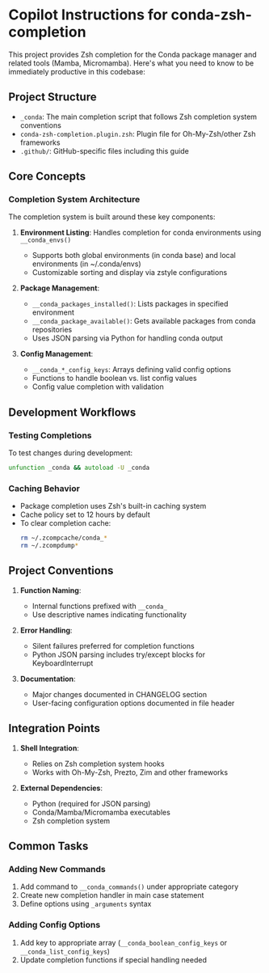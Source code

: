 # Copilot Instructions for conda-zsh-completion

This project provides Zsh completion for the Conda package manager and related tools (Mamba, Micromamba). Here's what you need to know to be immediately productive in this codebase:

## Project Structure

- `_conda`: The main completion script that follows Zsh completion system conventions
- `conda-zsh-completion.plugin.zsh`: Plugin file for Oh-My-Zsh/other Zsh frameworks
- `.github/`: GitHub-specific files including this guide

## Core Concepts

### Completion System Architecture

The completion system is built around these key components:

1. **Environment Listing**: Handles completion for conda environments using `__conda_envs()`
   - Supports both global environments (in conda base) and local environments (in ~/.conda/envs)
   - Customizable sorting and display via zstyle configurations

2. **Package Management**: 
   - `__conda_packages_installed()`: Lists packages in specified environment
   - `__conda_package_available()`: Gets available packages from conda repositories
   - Uses JSON parsing via Python for handling conda output

3. **Config Management**:
   - `__conda_*_config_keys`: Arrays defining valid config options
   - Functions to handle boolean vs. list config values
   - Config value completion with validation

## Development Workflows

### Testing Completions

To test changes during development:
```zsh
unfunction _conda && autoload -U _conda
```

### Caching Behavior

- Package completion uses Zsh's built-in caching system
- Cache policy set to 12 hours by default
- To clear completion cache:
  ```zsh
  rm ~/.zcompcache/conda_*
  rm ~/.zcompdump*
  ```

## Project Conventions

1. **Function Naming**:
   - Internal functions prefixed with `__conda_`
   - Use descriptive names indicating functionality

2. **Error Handling**:
   - Silent failures preferred for completion functions
   - Python JSON parsing includes try/except blocks for KeyboardInterrupt

3. **Documentation**:
   - Major changes documented in CHANGELOG section
   - User-facing configuration options documented in file header

## Integration Points

1. **Shell Integration**:
   - Relies on Zsh completion system hooks
   - Works with Oh-My-Zsh, Prezto, Zim and other frameworks

2. **External Dependencies**:
   - Python (required for JSON parsing)
   - Conda/Mamba/Micromamba executables
   - Zsh completion system

## Common Tasks

### Adding New Commands

1. Add command to `__conda_commands()` under appropriate category
2. Create new completion handler in main case statement
3. Define options using `_arguments` syntax

### Adding Config Options

1. Add key to appropriate array (`__conda_boolean_config_keys` or `__conda_list_config_keys`)
2. Update completion functions if special handling needed
